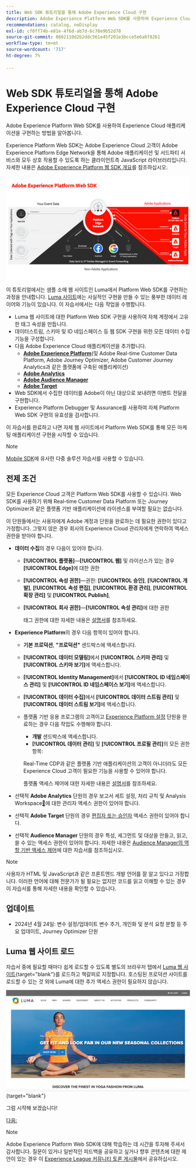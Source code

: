 ```yaml
---
title: Web SDK 튜토리얼을 통해 Adobe Experience Cloud 구현
description: Adobe Experience Platform Web SDK를 사용하여 Experience Cloud 애플리케이션을 구현하는 방법을 알아봅니다.
recommendations: catalog, noDisplay
exl-id: cf0ff74b-e81e-4f6d-ab7d-6c70e9b52d78
source-git-commit: 8602110d2b2ddc561e45f201e3bcce5e6a6f8261
workflow-type: tm+mt
source-wordcount: '717'
ht-degree: 7%

---
```


# Web SDK 튜토리얼을 통해 Adobe Experience Cloud 구현

Adobe Experience Platform Web SDK를 사용하여 Experience Cloud 애플리케이션을 구현하는 방법을 알아봅니다.

Experience Platform Web SDK는 Adobe Experience Cloud 고객이 Adobe Experience Platform Edge Network을 통해 Adobe 애플리케이션 및 서드파티 서비스와 모두 상호 작용할 수 있도록 하는 클라이언트측 JavaScript 라이브러리입니다. 자세한 내용은 [Adobe Experience Platform 웹 SDK 개요](https://experienceleague.adobe.com/ko/docs/experience-platform/edge/home)를 참조하십시오.

![웹 SDK 아키텍처 Experience Platform](assets/dc-websdk.png)

이 튜토리얼에서는 샘플 소매 웹 사이트인 Luma에서 Platform Web SDK를 구현하는 과정을 안내합니다. [Luma 사이트](https://luma.enablementadobe.com/content/luma/us/en.html)에는 사실적인 구현을 만들 수 있는 풍부한 데이터 레이어와 기능이 있습니다. 이 자습서에서는 다음 작업을 수행합니다.

* Luma 웹 사이트에 대한 Platform Web SDK 구현을 사용하여 자체 계정에서 고유한 태그 속성을 만듭니다.
* 데이터스트림, 스키마 및 ID 네임스페이스 등 웹 SDK 구현을 위한 모든 데이터 수집 기능을 구성합니다.
* 다음 Adobe Experience Cloud 애플리케이션을 추가합니다.
   * **[Adobe Experience Platform](setup-experience-platform.md)**(및 Adobe Real-time Customer Data Platform, Adobe Journey Optimizer, Adobe Customer Journey Analytics과 같은 플랫폼에 구축된 애플리케이션)
   * **[Adobe Analytics](setup-analytics.md)**
   * **[Adobe Audience Manager](setup-audience-manager.md)**
   * **[Adobe Target](setup-target.md)**
* Web SDK에서 수집한 데이터를 Adobe이 아닌 대상으로 보내려면 이벤트 전달을 구현합니다.
* Experience Platform Debugger 및 Assurance를 사용하여 자체 Platform Web SDK 구현의 유효성을 검사합니다.

이 자습서를 완료하고 나면 자체 웹 사이트에서 Platform Web SDK를 통해 모든 마케팅 애플리케이션 구현을 시작할 수 있습니다.


>[!NOTE]
>
>[Mobile SDK](../tutorial-mobile-sdk/overview.md)에 유사한 다중 솔루션 자습서를 사용할 수 있습니다.

## 전제 조건

모든 Experience Cloud 고객은 Platform Web SDK를 사용할 수 있습니다. Web SDK를 사용하기 위해 Real-time Customer Data Platform 또는 Journey Optimizer과 같은 플랫폼 기반 애플리케이션에 라이센스를 부여할 필요는 없습니다.

이 단원들에서는 사용자에게 Adobe 계정과 단원을 완료하는 데 필요한 권한이 있다고 가정합니다. 그렇지 않은 경우 회사의 Experience Cloud 관리자에게 연락하여 액세스 권한을 받아야 합니다.

* **데이터 수집**&#x200B;의 경우 다음이 있어야 합니다.
   * **[!UICONTROL 플랫폼]**—**[!UICONTROL 웹]** 및 라이선스가 있는 경우 **[!UICONTROL Edge]**&#x200B;에 대한 권한
   * **[!UICONTROL 속성 권한]**—권한: **[!UICONTROL 승인]**, **[!UICONTROL 개발]**, **[!UICONTROL 속성 편집]**, **[!UICONTROL 환경 관리]**, **[!UICONTROL 확장 관리]** 및 **[!UICONTROL Publish]**,
   * **[!UICONTROL 회사 권한]**—**[!UICONTROL 속성 관리]**&#x200B;에 대한 권한

     태그 권한에 대한 자세한 내용은 [설명서](https://experienceleague.adobe.com/ko/docs/experience-platform/tags/admin/user-permissions)를 참조하세요.

* **Experience Platform**&#x200B;의 경우 다음 항목이 있어야 합니다.

   * **기본 프로덕션**, **&quot;프로덕션&quot;** 샌드박스에 액세스합니다.
   * **[!UICONTROL 데이터 모델링]**&#x200B;에서 **[!UICONTROL 스키마 관리]** 및 **[!UICONTROL 스키마 보기]**&#x200B;에 액세스합니다.
   * **[!UICONTROL Identity Management]**&#x200B;에서 **[!UICONTROL ID 네임스페이스 관리]** 및 **[!UICONTROL ID 네임스페이스 보기]**&#x200B;에 액세스합니다.
   * **[!UICONTROL 데이터 수집]**&#x200B;에서 **[!UICONTROL 데이터 스트림 관리]** 및 **[!UICONTROL 데이터 스트림 보기]**&#x200B;에 액세스합니다.
   * 플랫폼 기반 응용 프로그램의 고객이고 [Experience Platform 설정](setup-experience-platform.md) 단원을 완료하는 경우 다음 작업도 수행해야 합니다.
      * **개발** 샌드박스에 액세스합니다.
      * **[!UICONTROL 데이터 관리]** 및 **[!UICONTROL 프로필 관리]**&#x200B;의 모든 권한 항목:

     Real-Time CDP과 같은 플랫폼 기반 애플리케이션의 고객이 아니더라도 모든 Experience Cloud 고객이 필요한 기능을 사용할 수 있어야 합니다.

     플랫폼 액세스 제어에 대한 자세한 내용은 [설명서](https://experienceleague.adobe.com/ko/docs/experience-platform/access-control/home)를 참조하세요.

* 선택적 **Adobe Analytics** 단원의 경우 보고서 세트 설정, 처리 규칙 및 Analysis Workspace[&#128279;](https://experienceleague.adobe.com/ko/docs/analytics/admin/admin-console/home)에 대한 관리자 액세스 권한이 있어야 합니다.

* 선택적 **Adobe Target** 단원의 경우 [편집자 또는 승인자](https://experienceleague.adobe.com/ko/docs/target/using/administer/manage-users/enterprise/properties-overview#section_8C425E43E5DD4111BBFC734A2B7ABC80) 액세스 권한이 있어야 합니다.

* 선택적 **Audience Manager** 단원의 경우 특성, 세그먼트 및 대상을 만들고, 읽고, 쓸 수 있는 액세스 권한이 있어야 합니다. 자세한 내용은 [Audience Manager의 역할 기반 액세스 제어](https://experienceleague.adobe.com/ko/docs/audience-manager-learn/tutorials/setup-and-admin/user-management/setting-permissions-with-role-based-access-control)에 대한 자습서를 참조하십시오.


>[!NOTE]
>
>사용자가 HTML 및 JavaScript과 같은 프론트엔드 개발 언어를 잘 알고 있다고 가정합니다. 이러한 언어에 대해 전문가가 될 필요는 없지만 코드를 읽고 이해할 수 있는 경우 이 자습서를 통해 자세한 내용을 확인할 수 있습니다.

## 업데이트

* 2024년 4월 24일: 변수 설정/업데이트 변수 추가, 개인화 및 분석 요청 분할 등 주요 업데이트, Journey Optimizer 단원

## Luma 웹 사이트 로드

자습서 중에 필요할 때마다 쉽게 로드할 수 있도록 별도의 브라우저 탭에서 [Luma 웹 사이트](https://luma.enablementadobe.com/content/luma/us/en.html){target="blank"}를 로드하고 책갈피로 지정합니다. 호스팅된 프로덕션 사이트를 로드할 수 있는 것 외에 Luma에 대한 추가 액세스 권한이 필요하지 않습니다.

[![Luma 웹 사이트](assets/old-overview-luma.png)](https://luma.enablementadobe.com/content/luma/us/en.html){target="blank"}

그럼 시작해 보겠습니다!

[다음: ](configure-schemas.md)

>[!NOTE]
>
>Adobe Experience Platform Web SDK에 대해 학습하는 데 시간을 투자해 주셔서 감사합니다. 질문이 있거나 일반적인 피드백을 공유하고 싶거나 향후 콘텐츠에 대한 제안이 있는 경우 이 [Experience League 커뮤니티 토론 게시물](https://experienceleaguecommunities.adobe.com/t5/adobe-experience-platform-data/tutorial-discussion-implement-adobe-experience-cloud-with-web/td-p/444996?profile.language=ko)에서 공유하십시오.
